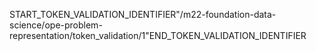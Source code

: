 START_TOKEN_VALIDATION_IDENTIFIER"/m22-foundation-data-science/ope-problem-representation/token_validation/1"END_TOKEN_VALIDATION_IDENTIFIER